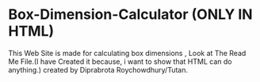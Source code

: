 # Box-Dimension-Calculator (ONLY IN HTML)
This Web Site is made for calculating box dimensions , Look at The Read Me File.(I have Created it because, i want to show that HTML can do anything.) created by Diprabrota Roychowdhury/Tutan.
